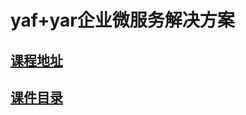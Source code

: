 # yaf+yar企业微服务解决方案

## [课程地址](https://github.com/jhq0113/yafr)

## [课件目录](https://github.com/jhq0113/yafr/blob/master/docs/index.md)

